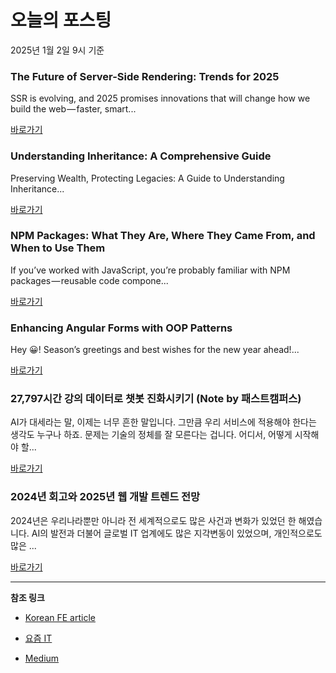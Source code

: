 # 오늘의 포스팅 
2025년 1월 2일 9시 기준 

### The Future of Server-Side Rendering: Trends for 2025 

 SSR is evolving, and 2025 promises innovations that will change how we build the web — faster, smart... 

 [바로가기](https://medium.com/m/signin?actionUrl=https%3A%2F%2Fmedium.com%2F_%2Fbookmark%2Fp%2F650ca8508625&operation=register&redirect=https%3A%2F%2Fitnext.io%2Fthe-future-of-server-side-rendering-trends-for-2025-650ca8508625&source=---recommended_stories---react---0-84----------------bookmark_preview----fe62f570_5b82_4a41_aafe_325876562077-------) 

### Understanding Inheritance: A Comprehensive Guide 

 Preserving Wealth, Protecting Legacies: A Guide to Understanding Inheritance... 

 [바로가기](https://medium.com/m/signin?actionUrl=https%3A%2F%2Fmedium.com%2F_%2Fbookmark%2Fp%2F2e8b73c651f7&operation=register&redirect=https%3A%2F%2Fmedium.com%2F%40King27%2Funderstanding-inheritance-a-comprehensive-guide-2e8b73c651f7&source=---recommended_stories---javascript---0-84----------------bookmark_preview----a950b875_d071_4c40_94e6_4151c10b08bc-------) 

### NPM Packages: What They Are, Where They Came From, and When to Use Them 

 If you’ve worked with JavaScript, you’re probably familiar with NPM packages — reusable code compone... 

 [바로가기](https://medium.com/m/signin?actionUrl=https%3A%2F%2Fmedium.com%2F_%2Fbookmark%2Fp%2F7304c411c1c5&operation=register&redirect=https%3A%2F%2Fmedium.landonjohnson.dev%2Fnpm-packages-what-they-are-where-they-came-from-and-when-to-use-them-7304c411c1c5&source=---recommended_stories---typescript---0-84----------------bookmark_preview----a0861211_6f7d_4d7e_987f_35491b38105e-------) 

### Enhancing Angular Forms with OOP Patterns 

 Hey 😀! Season’s greetings and best wishes for the new year ahead!... 

 [바로가기](https://medium.com/m/signin?actionUrl=https%3A%2F%2Fmedium.com%2F_%2Fbookmark%2Fp%2Fc6b447ce7d93&operation=register&redirect=https%3A%2F%2Fmedium.com%2F%40aalamu%2Fenhancing-angular-forms-with-oop-patterns-c6b447ce7d93&source=---recommended_stories---frontend---0-84----------------bookmark_preview----cd9972ef_1753_4a19_a6d9_093002790bc0-------) 

### 27,797시간 강의 데이터로 챗봇 진화시키기 (Note by 패스트캠퍼스) 

 AI가 대세라는 말, 이제는 너무 흔한 말입니다. 그만큼 우리 서비스에 적용해야 한다는 생각도 누구나 하죠. 문제는 기술의 정체를 잘 모른다는 겁니다. 어디서, 어떻게 시작해야 할... 

 [바로가기](https://yozm.wishket.com/magazine/detail/2911/) 

### 2024년 회고와 2025년 웹 개발 트렌드 전망 

 2024년은 우리나라뿐만 아니라 전 세계적으로도 많은 사건과 변화가 있었던 한 해였습니다. AI의 발전과 더불어 글로벌 IT 업계에도 많은 지각변동이 있었으며, 개인적으로도 많은 ... 

 [바로가기](https://yozm.wishket.com/magazine/detail/2910/) 

---

**참조 링크**

- [Korean FE article](https://kofearticle.substack.com) 

- [요즘 IT](https://yozm.wishket.com/magazine) 

- [Medium](https://medium.com) 

